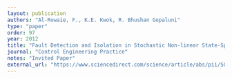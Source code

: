 ```yaml
---
layout: publication
authors: "Al-Rowaie, F., K.E. Kwok, R. Bhushan Gopaluni"
type: "paper"
order: 97
year: 2012
title: "Fault Detection and Isolation in Stochastic Non-linear State-Space Models Using Particle Filters"
journal: "Control Engineering Practice"
notes: "Invited Paper"
external_url: "https://www.sciencedirect.com/science/article/abs/pii/S0967066112001189"
---
```

